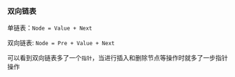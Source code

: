 ### 双向链表

单链表：`Node = Value + Next`

双向链表: `Node = Pre + Value + Next`

可以看到双向链表多了一个`指针`，当进行插入和删除节点等操作时就多了一步指针操作